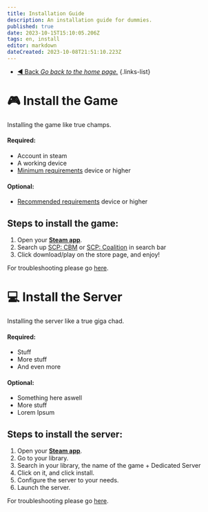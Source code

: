```yaml
---
title: Installation Guide
description: An installation guide for dummies.
published: true
date: 2023-10-15T15:10:05.206Z
tags: en, install
editor: markdown
dateCreated: 2023-10-08T21:51:10.223Z
---
```


- [:arrow_backward: Back *Go back to the home page.*](/en/home#general)
{.links-list}
# :video_game: Install the Game
Installing the game like true champs.
#### **Required**:
- Account in steam
- A working device
- [Minimum requirements](/en/install/requirements) device or higher

#### **Optional**:
- [Recommended requirements](/en/install/requirements) device or higher

## Steps to install the game:
1. Open your [**Steam app**](https://store.steampowered.com/about/).
2. Search up [SCP: CBM](https://store.steampowered.com/app/1782380/SCP_Containment_Breach_Multiplayer/) or [SCP: Coalition](https://wiki.scpcbm.com) in search bar
3. Click download/play on the store page, and enjoy!

For troubleshooting please go [here](/en/home).

# :computer: Install the Server
Installing the server like a true giga chad.
#### **Required**:
- Stuff
- More stuff
- And even more
#### **Optional**:
- Something here aswell
- More stuff
- Lorem Ipsum

## Steps to install the server:
1. Open your [**Steam app**](https://store.steampowered.com/about/).
2. Go to your library.
3. Search in your library, the name of the game + Dedicated Server
4. Click on it, and click install.
5. Configure the server to your needs.
6. Launch the server.

For troubleshooting please go [here](/en/home).